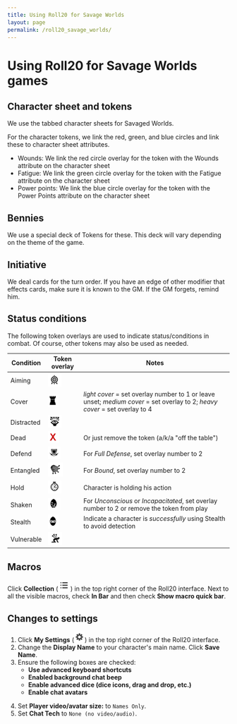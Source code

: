 ```yaml
---
title: Using Roll20 for Savage Worlds
layout: page
permalink: /roll20_savage_worlds/
---
```


# Using Roll20 for Savage Worlds games

## Character sheet and tokens
We use the tabbed character sheets for Savaged Worlds.

For the character tokens, we link the red, green, and blue circles and link these to character sheet attributes.
* Wounds: We link the red circle overlay for the token with the Wounds attribute on the character sheet
* Fatigue: We link the green circle overlay for the token with the Fatigue attribute on the character sheet
* Power points: We link the blue circle overlay for the token with the Power Points attribute on the character sheet

## Bennies
We use a special deck of Tokens for these. This deck will vary depending on the theme of the game.

## Initiative
We deal cards for the turn order. If you have an edge of other modifier that effects cards, make sure it is known to the GM. If the GM forgets, remind him.

## Status conditions
The following token overlays are used to indicate status/conditions in combat. Of course, other tokens may also be used as needed.

| Condition | Token overlay | Notes |
| - | - | - |
| Aiming | ![Aim](/images/roll20/target.PNG "Aiming") |   |
| Cover | ![Cover](/images/roll20/tower.PNG "Cover") |  *light cover* = set overlay number to 1 or leave unset; *medium cover* = set overlay to 2; *heavy cover* = set overlay to 4 |
| Distracted | ![Distracted](/images/roll20/screaming_brain.PNG "Distracted") |   |
| Dead | ![Dead](/images/roll20/red_x.PNG "Dead")  | Or just remove the token (a/k/a "off the table")  | 
| Defend | ![Defending](/images/roll20/shield.PNG "Defending") | For *Full Defense*, set overlay number to 2 |
| Entangled | ![Entangled](/images/roll20/net.PNG "Entangled") | For *Bound*, set overlay number to 2 |
| Hold | ![Hold](/images/roll20/time.PNG "Hold") | Character is holding his action |
| Shaken | ![Shaken](/images/roll20/melty_face.PNG "Shaken") | For *Unconscious* or *Incapacitated*, set overlay number to 2 or remove the token from play | 
| Stealth | ![Stealth](/images/roll20/ninja.PNG "Stealth") | Indicate a character is *successfully* using Stealth to avoid detection | 
| Vulnerable | ![Vulnerable](/images/roll20/arrows_in_back.PNG "Vulnerable") |   |

## Macros

Click **Collection** (![Collection](/images/roll20/collection.PNG "Collection")) in the top right corner of the Roll20 interface. 
Next to all the visible macros, check **In Bar** and then check **Show macro quick bar**.

## Changes to settings

1. Click **My Settings** (![My Settings](/images/roll20/gear.PNG "My Settings")) in the top right corner of the Roll20 interface.
2. Change the **Display Name** to your character's main name. Click **Save Name**.
3. Ensure the following boxes are checked: 
	* **Use advanced keyboard shortcuts**
	* **Enabled background chat beep**
	* **Enable advanced dice (dice icons, drag and drop, etc.)**
	* **Enable chat avatars**
<!--
**Use window popouts for characters**
**Enable chat timestamps** 
-->
4. Set **Player video/avatar size:** to `Names Only`.
5. Set **Chat Tech** to `None (no video/audio)`.
